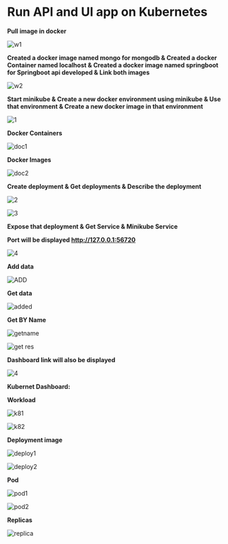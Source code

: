 # Run API and UI app on Kubernetes

**Pull image in docker**

![w1](https://github.com/eswarganesan/ESWAR_NEW_TASK/assets/104221146/7e882f46-126f-4116-96b3-236aa2060b80)

**Created a docker image named mongo for mongodb & 
Created a docker Container named localhost & 
Created a docker image named springboot for Springboot api developed &
Link both images**

![w2](https://github.com/eswarganesan/ESWAR_NEW_TASK/assets/104221146/f35f5549-081a-410f-ad29-145715ce8264)

**Start minikube &
Create a new docker environment using minikube  &
Use that environment &
Create  a new docker image in that environment**

![1](https://github.com/eswarganesan/ESWAR_NEW_TASK/assets/104221146/720eba3b-c0ef-44f6-a811-a80f1287fe5c)

**Docker Containers**

![doc1](https://github.com/eswarganesan/ESWAR_NEW_TASK/assets/104221146/5b213531-d6e8-4acd-af45-d8e3b76a6f9e)

**Docker Images**

![doc2](https://github.com/eswarganesan/ESWAR_NEW_TASK/assets/104221146/e8fa84a6-6f27-4649-91df-d17ae912cf64)

**Create deployment &
Get deployments &
Describe the deployment**

![2](https://github.com/eswarganesan/ESWAR_NEW_TASK/assets/104221146/bc4af6e9-b379-412a-97a9-08c7e3b6d581)

![3](https://github.com/eswarganesan/ESWAR_NEW_TASK/assets/104221146/7d52bbe8-e97c-4e38-9306-ea221c2eaa9b)

**Expose that deployment &
Get Service &
Minikube Service** 

**Port will be displayed  http://127.0.0.1:56720**

![4](https://github.com/eswarganesan/ESWAR_NEW_TASK/assets/104221146/ed8f461f-6d63-4bb3-ae5e-3aa23fbde7bd)

**Add data**

![ADD](https://github.com/eswarganesan/ESWAR_NEW_TASK/assets/104221146/5244ca07-9ca1-47db-bbcf-550987c5cf01)

**Get data**

![added](https://github.com/eswarganesan/ESWAR_NEW_TASK/assets/104221146/a351318b-9085-44ec-9893-3e2adc0a127d)

**Get BY Name**

![getname](https://github.com/eswarganesan/ESWAR_NEW_TASK/assets/104221146/132eb11d-aa74-4703-9fb4-af31155dd5ce)

![get res](https://github.com/eswarganesan/ESWAR_NEW_TASK/assets/104221146/aed90206-36ba-469e-9039-a27fd6095499)


**Dashboard link will also be displayed**

![4](https://github.com/eswarganesan/ESWAR_NEW_TASK/assets/104221146/ed8f461f-6d63-4bb3-ae5e-3aa23fbde7bd)

**Kubernet Dashboard:**

**Workload**

![k81](https://github.com/eswarganesan/ESWAR_NEW_TASK/assets/104221146/10f41d8b-e348-4cea-8ba7-3ae239919736)

![k82](https://github.com/eswarganesan/ESWAR_NEW_TASK/assets/104221146/59442673-9577-40f8-8af3-1b68b1bf0300)

**Deployment image** 

![deploy1](https://github.com/eswarganesan/ESWAR_NEW_TASK/assets/104221146/7a44bde9-479d-4d19-bba8-2eb5f9124c12)

![deploy2](https://github.com/eswarganesan/ESWAR_NEW_TASK/assets/104221146/52d4a700-773f-41ed-9d5a-9544fe56763f)

**Pod** 

![pod1](https://github.com/eswarganesan/ESWAR_NEW_TASK/assets/104221146/3169c75b-0043-49fc-913a-f76d3ebc32a2)

![pod2](https://github.com/eswarganesan/ESWAR_NEW_TASK/assets/104221146/72e06f92-0a28-4aae-b7ac-ca4723502186)

**Replicas** 

![replica](https://github.com/eswarganesan/ESWAR_NEW_TASK/assets/104221146/5632fe3b-9588-481d-9941-608f175fcdaf)

